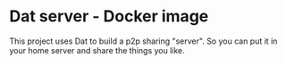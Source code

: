 # Dat server - Docker image

This project uses Dat to build a p2p sharing "server". So you can put it in your home server and share the things you like.
